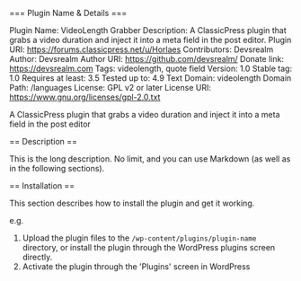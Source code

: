 === Plugin Name & Details ===

Plugin Name:       VideoLength Grabber
Description:       A ClassicPress plugin that grabs a video duration and inject it into a meta field in the post editor.
Plugin URI:        https://forums.classicpress.net/u/Horlaes
Contributors:      Devsrealm
Author:            Devsrealm
Author URI:        https://github.com/devsrealm/
Donate link:       https://devsrealm.com
Tags:              videolength, quote field
Version:           1.0
Stable tag:        1.0
Requires at least: 3.5
Tested up to:      4.9
Text Domain:       videolength
Domain Path:       /languages
License:           GPL v2 or later
License URI:       https://www.gnu.org/licenses/gpl-2.0.txt

A ClassicPress plugin that grabs a video duration and inject it into a meta field in the post editor

== Description ==

This is the long description.  No limit, and you can use Markdown (as well as in the following sections).



== Installation ==

This section describes how to install the plugin and get it working.

e.g.

1. Upload the plugin files to the `/wp-content/plugins/plugin-name` directory, or install the plugin through the WordPress plugins screen directly.
1. Activate the plugin through the 'Plugins' screen in WordPress
